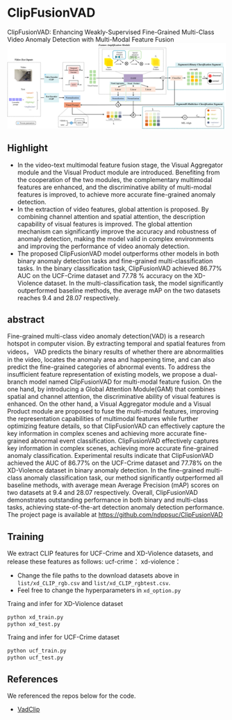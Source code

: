 # ClipFusionVAD
ClipFusionVAD: Enhancing Weakly-Supervised Fine-Grained Multi-Class Video Anomaly Detection with Multi-Modal Feature Fusion
![framework](data/fig1.png)



## Highlight

- In the video-text multimodal feature fusion stage, the Visual Aggregator module and the Visual Product module are introduced. Benefiting from the cooperation of the two modules, the complementary multimodal features are enhanced, and the discriminative ability of multi-modal features is improved, to achieve more accurate fine-grained anomaly detection.
- In the extraction of video features, global attention is proposed. By combining channel attention and spatial attention, the description capability of visual features is improved. The global attention mechanism can significantly improve the accuracy and robustness of anomaly detection, making the model valid in complex environments and improving the performance of video anomaly detection.
- The proposed ClipFusionVAD model outperforms other models in both binary anomaly detection tasks and fine-grained multi-classification tasks. In the binary classification task, ClipFusionVAD achieved 86.77% AUC on the UCF-Crime dataset and 77.78 % accuracy on the XD-Violence dataset. In the multi-classification task, the model significantly outperformed baseline methods, the average mAP on the two datasets reaches 9.4 and 28.07 respectively.



## abstract
Fine-grained multi-class video anomaly detection(VAD) is a research hotspot in computer vision. By extracting temporal and spatial features from videos， VAD predicts the binary results of whether there are abnormalities in the video, locates the anomaly area and happening time, and can also predict the fine-grained categories of abnormal events. 
To address the insufficient feature representation of existing models, we propose a dual-branch model named ClipFusionVAD for multi-modal feature fusion. On the one hand, by introducing a Global Attention Module(GAM) that combines spatial and channel attention, the discriminative ability of visual features is enhanced. On the other hand, a Visual Aggregator module and a Visual Product module are proposed to fuse the multi-modal features, improving the representation capabilities of multimodal features while further optimizing feature details,  so that ClipFusionVAD can effectively capture the key information in complex scenes and achieving more accurate fine-grained abnormal event classification.  ClipFusionVAD effectively captures key information in complex scenes, achieving more accurate fine-grained anomaly classification. Experimental results indicate that ClipFusionVAD achieved the AUC of 86.77%  on the UCF-Crime dataset and 77.78% on the XD-Violence dataset in binary anomaly detection. In the fine-grained multi-class anomaly classification task, our method significantly outperformed all baseline methods, with average mean Average Precision (mAP) scores on two datasets at 9.4 and 28.07 respectively.  Overall, ClipFusionVAD demonstrates outstanding performance in both binary and multi-class tasks, achieving state-of-the-art detection anomaly detection performance. The project page is available at https://github.com/ndppsuc/ClipFusionVAD


## Training
We extract CLIP features for UCF-Crime and XD-Violence datasets, and release these features as follows:
ucf-crime：
xd-violence：

- Change the file paths to the download datasets above in `list/xd_CLIP_rgb.csv` and `list/xd_CLIP_rgbtest.csv`. 
- Feel free to change the hyperparameters in `xd_option.py`

Traing and infer for XD-Violence dataset
```
python xd_train.py
python xd_test.py
```
Traing and infer for UCF-Crime dataset
```
python ucf_train.py
python ucf_test.py
```


## References
We referenced the repos below for the code.
* [VadClip](https://github.com/nwpu-zxr/VadCLIP)

